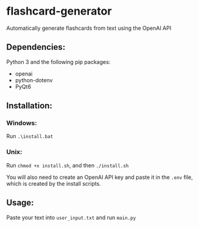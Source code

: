# flashcard-generator
Automatically generate flashcards from text using the OpenAI API



## Dependencies:
Python 3 and the following pip packages:
- openai
- python-dotenv
- PyQt6



## Installation:
### Windows:
Run `.\install.bat`

### Unix:
Run `chmod +x install.sh`, and then `./install.sh`

You will also need to create an OpenAI API key and paste it in the `.env` file, which is created by the install scripts.



## Usage:
Paste your text into `user_input.txt` and run `main.py`